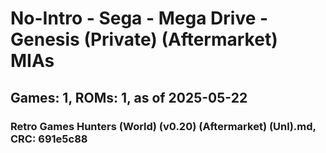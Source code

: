 # No-Intro - Sega - Mega Drive - Genesis (Private) (Aftermarket) MIAs
## Games: 1, ROMs: 1, as of 2025-05-22

### Retro Games Hunters (World) (v0.20) (Aftermarket) (Unl).md, CRC: 691e5c88
